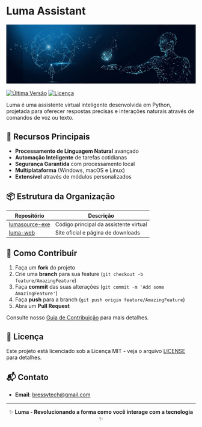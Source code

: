 # Luma Assistant

![Banner Luma](https://raw.githubusercontent.com/luma-assistente/.github/main/profile/banner.png)

[![Última Versão](https://img.shields.io/github/v/release/luma-assistente/luma-assistente.github.io?style=flat-square)](https://github.com/luma-assistente/luma-assistente.github.io/releases)
[![Licença](https://img.shields.io/github/license/luma-assistente/luma-assistente.github.io?style=flat-square)](https://luma-assistente.github.io/LICENSE.md)

Luma é uma assistente virtual inteligente desenvolvida em Python, projetada para oferecer respostas precisas e interações naturais através de comandos de voz ou texto.

## 🌟 Recursos Principais

- **Processamento de Linguagem Natural** avançado
- **Automação Inteligente** de tarefas cotidianas
- **Segurança Garantida** com processamento local
- **Multiplataforma** (Windows, macOS e Linux)
- **Extensível** através de módulos personalizados

## 📦 Estrutura da Organização

| Repositório | Descrição |
|-------------|-----------|
| [lumasource-exe](https://github.com/luma-assistente/lumasource-exe) | Código principal da assistente virtual |
| [luma-web](https://github.com/luma-assistente/luma-assistente.github.io) | Site oficial e página de downloads |

## 🤝 Como Contribuir

1. Faça um **fork** do projeto
2. Crie uma **branch** para sua feature (`git checkout -b feature/AmazingFeature`)
3. Faça **commit** das suas alterações (`git commit -m 'Add some AmazingFeature'`)
4. Faça **push** para a branch (`git push origin feature/AmazingFeature`)
5. Abra um **Pull Request**

Consulte nosso [Guia de Contribuição](https://luma-assistente.github.io/CONTRIBUTING.html) para mais detalhes.

## 📄 Licença

Este projeto está licenciado sob a Licença MIT - veja o arquivo [LICENSE](https://luma-assistente.github.io/LICENSE.md) para detalhes.

## 📬 Contato

- **Email**: bressytech@gmail.com

---

<p align="center">
✨ <strong>Luma - Revolucionando a forma como você interage com a tecnologia</strong> ✨
</p>

